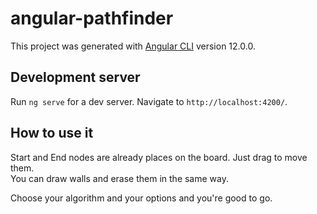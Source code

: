 # angular-pathfinder

This project was generated with [Angular CLI](https://github.com/angular/angular-cli) version 12.0.0.

## Development server

Run `ng serve` for a dev server. Navigate to `http://localhost:4200/`.

## How to use it

Start and End nodes are already places on the board. Just drag to move them.\
You can draw walls and erase them in the same way.

Choose your algorithm and your options and you're good to go.
